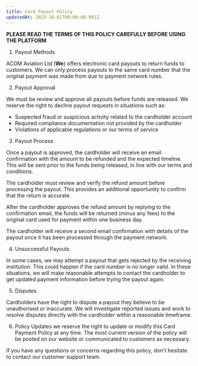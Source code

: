 ```yaml
---
title: Card Payout Policy
updatedAt: 2023-10-01T00:00:00.991Z
---
```


**PLEASE READ THE TERMS OF THIS POLICY CAREFULLY BEFORE USING THE PLATFORM**

1. Payout Methods

ACOM Aviation Ltd (**We**) offers electronic card payouts to return funds to customers. We can only process payouts to the same card number that the original payment was made from due to payment network rules.

2. Payout Approval

We must be review and approve all payouts before funds are released. We reserve the right to decline payout requests in situations such as:

- Suspected fraud or suspicious activity related to the cardholder account
- Required compliance documentation not provided by the cardholder
- Violations of applicable regulations or our terms of service

3. Payout Process

Once a payout is approved, the cardholder will receive an email confirmation with the amount to be refunded and the expected timeline. This will be sent prior to the funds being released, in line with our terms and conditions.

The cardholder must review and verify the refund amount before processing the payout. This provides an additional opportunity to confirm that the return is accurate.

After the cardholder approves the refund amount by replying to the confirmation email, the funds will be returned (minus any fees) to the original card used for payment within one business day.

The cardholder will receive a second email confirmation with details of the payout once it has been processed through the payment network.

4. Unsuccessful Payouts

In some cases, we may attempt a payout that gets rejected by the receiving institution. This could happen if the card number is no longer valid. In these situations, we will make reasonable attempts to contact the cardholder to get updated payment information before trying the payout again.

5. Disputes

Cardholders have the right to dispute a payout they believe to be unauthorised or inaccurate. We will investigate reported issues and work to resolve disputes directly with the cardholder within a reasonable timeframe.

6. Policy Updates we reserve the right to update or modify this Card Payment Policy at any time. The most current version of the policy will be posted on our website or communicated to customers as necessary.

If you have any questions or concerns regarding this policy, don't hesitate to contact our customer support team.
